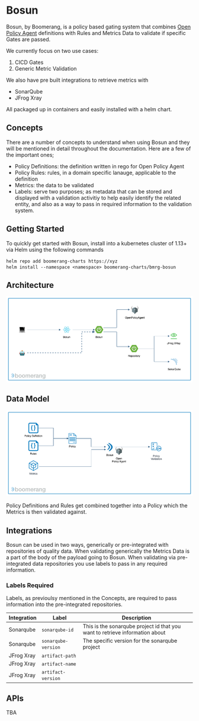 # Bosun

Bosun, by Boomerang, is a policy based gating system that combines [Open Policy Agent](https://openpolicyagent.org/) definitions with Rules and Metrics Data to validate if specific Gates are passed.

We currently focus on two use cases:
1. CICD Gates
2. Generic Metric Validation

We also have pre built integrations to retrieve metrics with
- SonarQube
- JFrog Xray

All packaged up in containers and easily installed with a helm chart.

## Concepts

There are a number of concepts to understand when using Bosun and they will be mentioned in detail throughout the documentation. Here are a few of the important ones;

- Policy Definitions: the definition written in rego for Open Policy Agent
- Policy Rules: rules, in a domain specific lanauge, applicable to the definition
- Metrics: the data to be validated
- Labels: serve two purposes; as metadata that can be stored and displayed with a validation activitiy to help easily identify the related entity, and also as a way to pass in required information to the validation system.

## Getting Started

To quickly get started with Bosun, install into a kubernetes cluster of 1.13+ via Helm using the following commands

```
helm repo add boomerang-charts https://xyz
helm install --namespace <namespace> boomerang-charts/bmrg-bosun
```

## Architecture

![Architecture](../assets/bosun-architecture.png)

## Data Model

![Data](../assets/bosun-data.png)

Policy Definitions and Rules get combined together into a Policy which the Metrics is then validated against.

## Integrations

Bosun can be used in two ways, generically or pre-integrated with repositories of quality data. When validating generically the Metrics Data is a part of the body of the payload going to Bosun. When validating via pre-integrated data repositories you use labels to pass in any required information.

### Labels Required

Labels, as previoulsy mentioned in the Concepts, are required to pass information into the pre-integrated repositories.


| Integration | Label | Description |
| --- | --- | --- |
| Sonarqube | `sonarqube-id` | This is the sonarqube project id that you want to retrieve information about |
| Sonarqube | `sonarqube-version` | The specific version for the sonarqube project |
| JFrog Xray | `artifact-path` | |
| JFrog Xray | `artifact-name` | |
| JFrog Xray | `artifact-version` | |

## APIs

TBA

